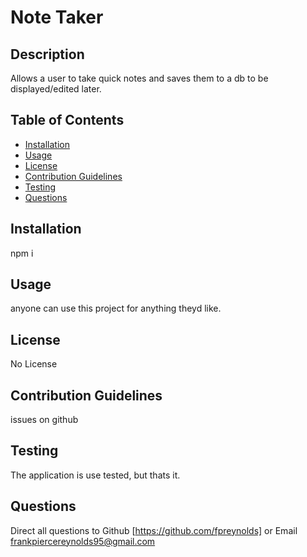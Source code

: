 # Note Taker


## Description
Allows a user to take quick notes and saves them to a db to be displayed/edited later.

## Table of Contents
- [Installation](#installation)
- [Usage](#usage)
- [License](#license)
- [Contribution Guidelines](#contribution-guidelines)
- [Testing](#testing)
- [Questions](#questions)

## Installation
npm i

## Usage
anyone can use this project for anything theyd like.

## License
No License

## Contribution Guidelines
issues on github

## Testing
The application is use tested, but thats it.

## Questions
Direct all questions to Github [https://github.com/fpreynolds] or Email frankpiercereynolds95@gmail.com
